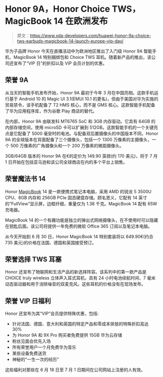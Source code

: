 # Honor 9A，Honor Choice TWS，MagicBook 14 在欧洲发布

> 原文：<https://www.xda-developers.com/huawei-honor-9a-choice-tws-earbuds-magicbook-14-launch-europe-vip-day/>

华为子品牌 Honor 今天在直播活动中为欧洲地区推出了入门级 Honor 9A 智能手机、MagicBook 14 特别捆绑包和 Choice TWS 耳机。随着新产品的推出，该公司还宣布了“VIP 日”的折扣以及 VIP 会员计划的优惠。

## 荣誉 9A

从当天的智能手机发布开始，Honor 9A 最初于今年 3 月在中国亮相。这款手机运行基于 Android 10 的 Magic UI 3.1(EMUI 10.1 的更名)，但由于美国对华为实施的贸易禁令，该手机配备了 T2 HMS 核心，而不是 GMS 核心。这款智能手机配备了华为应用程序库，作为谷歌 Play 商店的替代。

在内部，Honor 9A 由联发科 MT6765 SoC 和 3GB 内存驱动。它具有 64GB 的内部存储空间，使用 microSD 卡可以扩展到 512GB。这款智能手机的一个关键亮点是它配备了 5000 毫安时的电池。与配备双后置摄像头的中国版本不同，Honor 9A 的全球版本在背面配备了三个摄像头，包括一个 1300 万像素的主摄像头，一个 500 万像素的广角摄像头和一个 200 万像素的微距摄像头。

3GB/64GB 版本的 Honor 9A 在€的定价为 149.90 英镑(约 170 美元)，将于 7 月 1 日开始在包括亚马逊和该公司全球商店在内的多个平台上销售。

## 荣誉魔法书 14

Honor [MagicBook](https://www.xda-developers.com/honor-unveils-viewpad-6-magicbook-pro-tws-earbuds-x1-more/) 14 是一款便携式笔记本电脑，采用 AMD 的锐龙 5 3500U CPU、8GB 内存和 256GB PCIe 固态硬盘存储。顾名思义，它配有 14 英寸的“FullView”显示屏，边框纤细，重量仅为 1.38 千克。MagicBook 14 配有 65W 充电器。

MagicBook 14 的一个有趣功能是独立的弹出式网络摄像头，在不使用时可以隐藏在钥匙后面。该公司将提供一年免费的微软 Office 365 订阅以及笔记本电脑。

从今天开始到 6 月 30 日，Honor MagicBook 14 特别套装将以 649.90€(约合 735 美元)的价格在法国、德国和英国接受预订。

## 荣誉选择 TWS 耳塞

Honor 还宣布了物联网和生活产品的新选择阵容。该系列中的第一款产品是 CHOICE truly wireless 立体声入耳式耳机，具有 24 小时电池续航时间、7 毫米动态驱动器和用于消除噪音的双麦克风。这些耳机的价格没有在现场发布。

## 荣誉 VIP 日福利

Honor 还宣布为其“VIP”会员提供特殊优惠，包括:

*   针对法国、德国、意大利和英国的特定产品和零成本排放的特殊折扣高达 30%
*   为 Honor 9A 和 9X Pro 购买者免费提供 15GB 华为云存储
*   粉丝见面会优先入场
*   所有荣誉用户一个月免费华为音乐
*   某些设备免费送货
*   神秘的“一生一次的经历”

这些福利对那些在 6 月 18 日至 7 月 1 日期间在公司网站上注册的人有效。